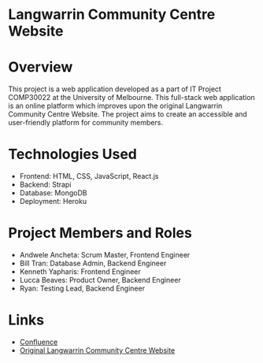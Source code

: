 # Langwarrin Community Centre Website

# Overview
This project is a web application developed as a part of IT Project COMP30022 at the University of Melbourne. This full-stack web application is an online platform which improves upon the original Langwarrin Community Centre Website. The project aims to create an accessible and user-friendly platform for community members.

# Technologies Used
- Frontend: HTML, CSS, JavaScript, React.js
- Backend: Strapi
- Database: MongoDB
- Deployment: Heroku

# Project Members and Roles
- Andwele Ancheta: Scrum Master, Frontend Engineer
- Bill Tran: Database Admin, Backend Engineer
- Kenneth Yapharis: Frontend Engineer
- Lucca Beaves: Product Owner, Backend Engineer
- Ryan: Testing Lead, Backend Engineer


# Links
- [Confluence](https://it-project-langwarrin.atlassian.net/wiki/spaces/SD/overview)
- [Original Langwarrin Community Centre Website](https://www.langwarrincc.org.au/)
